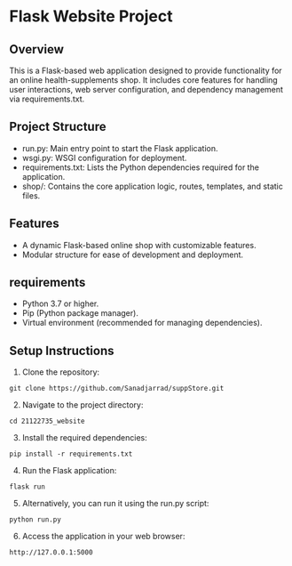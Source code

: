 # Flask Website Project

## Overview

This is a Flask-based web application designed to provide functionality for an online health-supplements shop. It includes core features for handling user interactions, web server configuration, and dependency management via requirements.txt.

## Project Structure

- run.py: Main entry point to start the Flask application.
- wsgi.py: WSGI configuration for deployment.
- requirements.txt: Lists the Python dependencies required for the application.
- shop/: Contains the core application logic, routes, templates, and static files.



## Features

- A dynamic Flask-based online shop with customizable features.
- Modular structure for ease of development and deployment.

## requirements

- Python 3.7 or higher.
- Pip (Python package manager).
- Virtual environment (recommended for managing dependencies).

## Setup Instructions

1. Clone the repository:
```
git clone https://github.com/Sanadjarrad/suppStore.git
```
2. Navigate to the project directory:
```
cd 21122735_website
```
3. Install the required dependencies:
```
pip install -r requirements.txt
```
4. Run the Flask application:
```
flask run
```
5. Alternatively, you can run it using the run.py script:
```
python run.py
```
6. Access the application in your web browser:
```
http://127.0.0.1:5000
```
